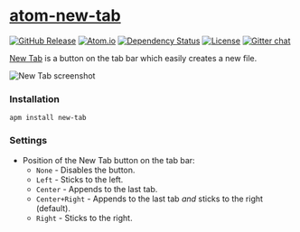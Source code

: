 # [atom-new-tab](https://github.com/jerone/atom-new-tab)

[![GitHub Release](https://img.shields.io/github/release/jerone/atom-new-tab.svg)](https://github.com/jerone/atom-new-tab/releases)
[![Atom.io](https://img.shields.io/apm/v/new-tab.svg)](https://atom.io/packages/new-tab)
[![Dependency Status](https://david-dm.org/jerone/atom-new-tab.svg?theme=shields.io)](https://david-dm.org/jerone/atom-new-tab)
[![License](http://img.shields.io/github/license/jerone/atom-new-tab.svg)](https://github.com/jerone/atom-new-tab/blob/master/LICENSE.md)
[![Gitter chat](https://img.shields.io/badge/gitter-online-brightgreen.svg)](https://gitter.im/jerone/atom-new-tab)

[New Tab](https://atom.io/packages/new-tab) is a button on the tab bar which easily creates a new file.

![New Tab screenshot](https://raw.githubusercontent.com/jerone/atom-new-tab/master/screenshot.gif)

### Installation

```
apm install new-tab
```

### Settings

* Position of the New Tab button on the tab bar:
	* `None` - Disables the button.
	* `Left` - Sticks to the left.
	* `Center` - Appends to the last tab.
	* `Center+Right` - Appends to the last tab *and* sticks to the right (default).
	* `Right` - Sticks to the right.
